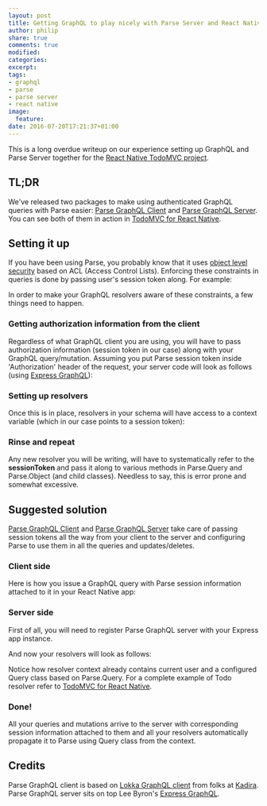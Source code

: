 ```yaml
---
layout: post
title: Getting GraphQL to play nicely with Parse Server and React Native
author: philip
share: true
comments: true
modified:
categories: 
excerpt:
tags:
- graphql
- parse
- parse server
- react native
image:
  feature:
date: 2016-07-20T17:21:37+01:00
---
```

This is a long overdue writeup on our experience setting up GraphQL and Parse Server together for the [React Native TodoMVC project](http://blog.thebakery.io/todomvc-with-react-native-and-redux/).

## TL;DR

We've released two packages to make using authenticated GraphQL queries with Parse easier: [Parse GraphQL Client](https://github.com/thebakeryio/parse-graphql-client) and [Parse GraphQL Server](https://github.com/thebakeryio/parse-graphql-server). You can see both of them in action in [TodoMVC for React Native](https://github.com/thebakeryio/todomvc-react-native).

## Setting it up

If you have been using Parse, you probably know that it uses [object level security](https://parse.com/docs/js/guide#security-object-level-access-control) based on ACL (Access Control Lists). Enforcing these constraints in queries is done by passing user's session token along. For example:

<script src="https://gist.github.com/callmephilip/7f1b6225d2f0705951f8ad15cf4e35ed.js"></script>

In order to make your GraphQL resolvers aware of these constraints, a few things need to happen.

### Getting authorization information from the client

Regardless of what GraphQL client you are using, you will have to pass authorization information (session token in our case) along with your GraphQL query/mutation. Assuming you put Parse session token inside 'Authorization' header of the request, your server code will look as follows (using [Express GraphQL](https://github.com/graphql/express-graphql)):

<script src="https://gist.github.com/callmephilip/4c73fb95543ad88ea25ca6d329fd5bf9.js"></script>

### Setting up resolvers

Once this is in place, resolvers in your schema will have access to a context variable (which in our case points to a session token):

<script src="https://gist.github.com/callmephilip/5eaece7d7183cda5d4b39fc3825c4176.js"></script>

### Rinse and repeat

Any new resolver you will be writing, will have to systematically refer to the **sessionToken** and pass it along to various methods in Parse.Query and Parse.Object (and child classes). Needless to say, this is error prone and somewhat excessive.

## Suggested solution 

[Parse GraphQL Client](https://github.com/thebakeryio/parse-graphql-client) and [Parse GraphQL Server](https://github.com/thebakeryio/parse-graphql-server) take care of passing session tokens all the way from your client to the server and configuring Parse to use them in all the queries and updates/deletes.

### Client side

Here is how you issue a GraphQL query with Parse session information attached to it in your React Native app:

<script src="https://gist.github.com/callmephilip/f74459f404fa7cb1c46a2ade67dcc279.js"></script>

### Server side

First of all, you will need to register Parse GraphQL server with your Express app instance.

<script src="https://gist.github.com/callmephilip/e84b8203e06af1da269b25634fb355bb.js"></script>

And now your resolvers will look as follows:

<script src="https://gist.github.com/callmephilip/466df8278f6082fb4af9759acefd56a0.js"></script>

Notice how resolver context already contains current user and a configured Query class based on Parse.Query. For a complete example of Todo resolver refer to [TodoMVC for React Native](https://github.com/thebakeryio/todomvc-react-native/blob/master/server/models/todo.js).

### Done!

All your queries and mutations arrive to the server with corresponding session information attached to them and all your resolvers automatically propagate it to Parse using Query class from the context.

## Credits

Parse GraphQL client is based on [Lokka GraphQL client](https://github.com/kadirahq/lokka) from folks at [Kadira](https://kadira.io/). Parse GraphQL server sits on top Lee Byron's [Express GraphQL](https://github.com/graphql/express-graphql). 
